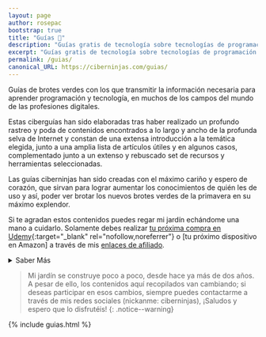 ```yaml
---
layout: page
author: rosepac
bootstrap: true
title: "Guías 📓"
description: "Guías gratis de tecnología sobre tecnologías de programación de campos temáticos relacionados a las profesiones digitales."
excerpt: "Guías gratis de tecnología sobre tecnologías de programación de campos temáticos relacionados a las profesiones digitales."
permalink: /guias/
canonical_URL: https://ciberninjas.com/guias/
---
```


Guías de brotes verdes con los que transmitir la información necesaria para aprender programación y tecnología, en muchos de los campos del mundo de las profesiones digitales.

Estas ciberguías han sido elaboradas tras haber realizado un profundo rastreo y poda de contenidos encontrados a lo largo y ancho de la profunda selva de Internet y constan de una extensa introducción a la temática elegida, junto a una amplia lista de artículos útiles y en algunos casos, complementado junto a un extenso y rebuscado set de recursos y herramientas seleccionadas.

Las guías ciberninjas han sido creadas con el máximo cariño y espero de corazón, que sirvan para lograr aumentar los conocimientos de quién les de uso y así, poder ver brotar los nuevos brotes verdes de la primavera en su máximo explendor.

Si te agradan estos contenidos puedes regar mi jardín echándome una mano a cuidarlo. Solamente debes realizar [tu próxima compra en Udemy](https://click.linksynergy.com/deeplink?id=W9Gem8jDoic&mid=39197&murl=https%3A%2F%2Fwww.udemy.com%2F){:target="_blank" rel="nofollow,noreferrer"} o [tu próximo dispositivo en Amazon] a través de mis <a href="/catalogo/" title="Enlaces a los Productos de la Tienda de Programación y Tecnología Ciberninjas">enlaces de afiliado</a>.

<details>
<summary>Saber Más</summary>
<br/>
<p>Estas publicaciones han conllevado horas y horas de intenso trabajo de investigación, lectura, práctica y redacción; y como no, tiempo, mucho tiempo de búsqueda y más de un dolor de cabeza.</p>
<p>Hasta el momento, las semillas sembradas están relacionadas con: como aprender a aprender, como aprender a programar, como aprender diseño web, como aprender sobre bases de datos, las profesiones digitales más demandadas, las herramientas y frameworks más demandadas dentro de las profesiones digitales, las habilidades requeridas dentro de todos los trabajos digitales, los frameworks de desarrollo web, como aprender Javascript, como poder aprender Python, como aprender inteligencia artificial, los mejores libros para aprender GO, como aprender NodeJS, como aprender Rust, como aprender sobre generadores de sitios estáticos (como por ejemplo Jekyll), como poder aprender todo sobre CMS (como por ejemplo: Wordpress o Drupal), como aprender Git, como aprender posicionamiento y el SEO, las mejores herramienas para los mejores webmaster, ayuda para aprender todo lo necesario sobre los rastreadores web y el fichero robots.txt, como aprender diseño gráfico, los mejores sistemas operativos de código abierto, instaladores múltiples (como Chocolatey y Ninite), herramientas de utilidad (como Hiren´s BootCD o la enciclopedia offline Kiwix).</p>
</details>

> Mi jardín se construye poco a poco, desde hace ya más de dos años. A pesar de ello, los contenidos aquí recopilados van cambiando; si deseas participar en esos cambios, siempre puedes contactarme a través de mis redes sociales (nickanme: ciberninjas), ¡Saludos y espero que lo disfrutéis!
{: .notice--warning}

{% include guias.html %}